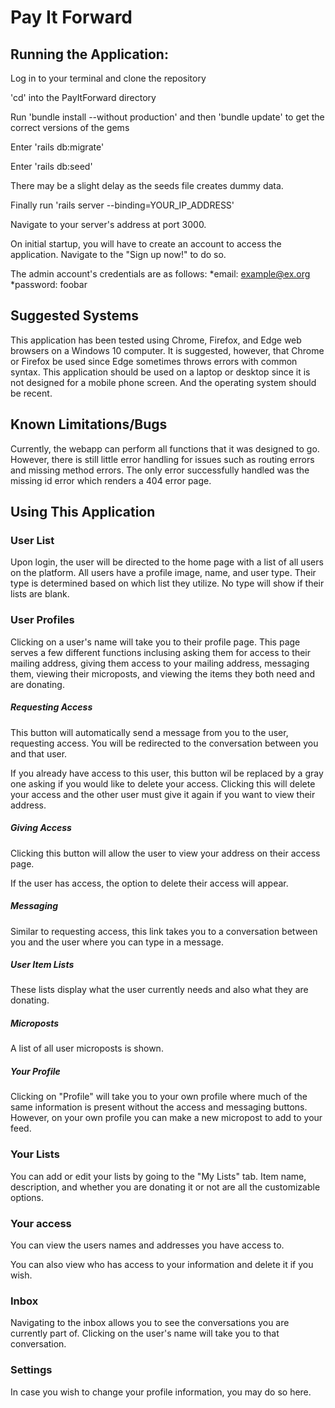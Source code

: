 # Pay It Forward

## Running the Application:

Log in to your terminal and clone the repository

'cd' into the PayItForward directory

Run 'bundle install --without production' and then 'bundle update' to get the correct versions of the gems

Enter 'rails db:migrate'

Enter 'rails db:seed'

There may be a slight delay as the seeds file creates dummy data.

Finally run 'rails server --binding=YOUR_IP_ADDRESS' 

Navigate to your server's address at port 3000.

On initial startup, you will have to create an account to access the application. Navigate to the "Sign up now!" to do so.

The admin account's credentials are as follows:
*email: example@ex.org
*password: foobar

## Suggested Systems

This application has been tested using Chrome, Firefox, and Edge web browsers on a Windows 10 computer. It is suggested, however, that Chrome or Firefox be used since Edge sometimes throws errors with common syntax. This application should be used on a laptop or desktop since it is not designed for a mobile phone screen. And the operating system should be recent. 

## Known Limitations/Bugs

Currently, the webapp can perform all functions that it was designed to go. However, there is still little error handling for issues such as routing errors and missing method errors. The only error successfully handled was the missing id error which renders a 404 error page.

## Using This Application

### User List 
Upon login, the user will be directed to the home page with a list of all users on the platform. All users have a profile image, name, and user type. Their type is determined based on which list they utilize. No type will show if their lists are blank.

### User Profiles
Clicking on a user's name will take you to their profile page. This page serves a few different functions inclusing asking them for access to their mailing address, giving them access to your mailing address, messaging them, viewing their microposts, and viewing the items they both need and are donating. 

##### Requesting Access
This button will automatically send a message from you to the user, requesting access. You will be redirected to the conversation between you and that user. 

If you already have access to this user, this button wil be replaced by a gray one asking if you would like to delete your access. Clicking this will delete your access and the other user must give it again if you want to view their address.

##### Giving Access
Clicking this button will allow the user to view your address on their access page.

If the user has access, the option to delete their access will appear. 

##### Messaging

Similar to requesting access, this link takes you to a conversation between you and the user where you can type in a message.

##### User Item Lists

These lists display what the user currently needs and also what they are donating. 

##### Microposts

A list of all user microposts is shown. 

##### Your Profile

Clicking on "Profile" will take you to your own profile where much of the same information is present without the access and messaging buttons. However, on your own profile you can make a new micropost to add to your feed. 

### Your Lists

You can add or edit your lists by going to the "My Lists" tab. Item name, description, and whether you are donating it or not are all the customizable options. 

### Your access

You can view the users names and addresses you have access to.

You can also view who has access to your information and delete it if you wish.

### Inbox

Navigating to the inbox allows you to see the conversations you are currently part of. Clicking on the user's name will take you to that conversation. 

### Settings

In case you wish to change your profile information, you may do so here. 
